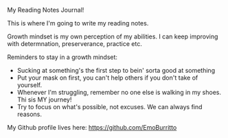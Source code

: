 My Reading Notes Journal!

This is where I'm going to write my reading notes. 

Growth mindset is my own perception of my abilities. I can keep improving with determnation, preserverance, practice etc. 

Reminders to stay in a growth mindset:
- Sucking at something's the first step to bein' sorta good at something 
- Put your mask on first, you can't help others if you don't take of yourself. 
- Whenever I'm struggling, remember no one else is walking in my shoes. Thi sis MY journey!
- Try to focus on what's possible, not excuses. We can always find reasons. 

My Github profile lives here: https://github.com/EmoBurritto
